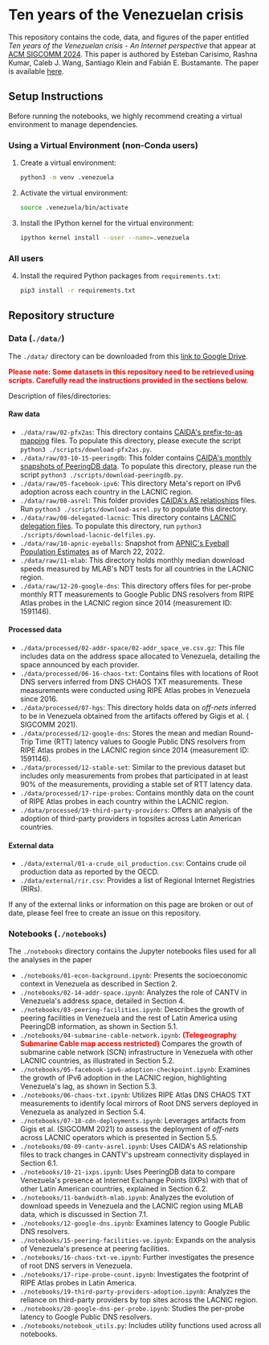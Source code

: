 # Ten years of the Venezuelan crisis

This repository contains the code, data, and figures of the paper entitled _Ten years of the Venezuelan crisis - An Internet perspective_ that appear at [ACM SIGCOMM 2024](https://conferences.sigcomm.org/sigcomm/2024/). This paper is authored by Esteban Carisimo, Rashna Kumar, Caleb J. Wang, Santiago Klein and Fabián E. Bustamante. The paper is available [here](https://estcarisimo.github.io/assets/pdf/papers/2024-sigcomm-venezuela.pdf).


## Setup Instructions

Before running the notebooks, we highly recommend creating a virtual environment to manage dependencies.

### Using a Virtual Environment (non-Conda users)

1. Create a virtual environment:
   ```bash
   python3 -m venv .venezuela
   ```

2. Activate the virtual environment:
   ```bash
   source .venezuela/bin/activate
   ```

3. Install the IPython kernel for the virtual environment:
   ```bash
   ipython kernel install --user --name=.venezuela
   ```

### All users

4. Install the required Python packages from `requirements.txt`:
   ```bash
   pip3 install -r requirements.txt
   ```


## Repository structure

### Data (`./data/`)

The `./data/` directory can be downloaded from this [link to Google Drive](https://drive.google.com/drive/folders/17U65vO1cG6QT-MWw0eovgRVR-J1DUK-P).

<b style="color: red;">Please note: Some datasets in this repository need to be retrieved using scripts. Carefully read the instructions provided in the sections below.</b>

Description of files/directories:

#### Raw data

- `./data/raw/02-pfx2as`: This directory contains [CAIDA's prefix-to-as mapping](https://www.caida.org/catalog/datasets/routeviews-prefix2as/) files. To populate this directory, please execute the script `python3 ./scripts/download-pfx2as.py`.
- `./data/raw/03-10-15-peeringdb`: This folder contains [CAIDA's monthly snapshots of PeeringDB data](https://www.caida.org/catalog/datasets/peeringdb/). To populate this directory, please run the script `python3 ./scripts/download-peeringdb.py`.
- `./data/raw/05-facebook-ipv6`: This directory Meta's report on IPv6 adoption across each country in the LACNIC region.
- `./data/raw/08-asrel`: This folder provides [CAIDA's AS relatioships](https://www.caida.org/catalog/datasets/as-relationships/) files. Run `python3 ./scripts/download-asrel.py` to populate this directory.
- `./data/raw/08-delegated-lacnic`: This directory contains [LACNIC delegation files](https://ftp.lacnic.net/pub/stats/lacnic/). To populate this directory, run `python3 ./scripts/download-lacnic-delfiles.py`.
- `./data/raw/10-apnic-eyeballs`: Snapshot from [APNIC's Eyeball Population Estimates](https://stats.labs.apnic.net/aspop) as of March 22, 2022.
- `./data/raw/11-mlab`: This directory holds monthly median download speeds measured by MLAB's NDT tests for all countries in the LACNIC region.
- `./data/raw/12-20-google-dns`: This directory offers files for per-probe monthly RTT measurements to Google Public DNS resolvers from RIPE Atlas probes in the LACNIC region since 2014 (measurement ID: 1591146).

#### Processed data

- `./data/processed/02-addr-space/02-addr_space_ve.csv.gz`: This file includes data on the address space allocated to Venezuela, detailing the space announced by each provider.
- `./data/processed/06-16-chaos-txt`: Contains files with locations of Root DNS servers inferred from DNS CHAOS TXT measurements. These measurements were conducted using RIPE Atlas probes in Venezuela since 2016.
- `./data/processed/07-hgs`: This directory holds data on _off-nets_ inferred to be in Venezuela obtained from the artifacts offered by Gigis et al. ( SIGCOMM 2021).
- `./data/processed/12-google-dns`: Stores the mean and median Round-Trip Time (RTT) latency values to Google Public DNS resolvers from RIPE Atlas probes in the LACNIC region since 2014 (measurement ID: 1591146).
- `./data/processed/12-stable-set`: Similar to the previous dataset but includes only measurements from probes that participated in at least 90% of the measurements, providing a stable set of RTT latency data.
- `./data/processed/17-ripe-probes`: Contains monthly data on the count of RIPE Atlas probes in each country within the LACNIC region.
- `./data/processed/19-third-party-providers`: Offers an analysis of the adoption of third-party providers in topsites across Latin American countries.

#### External data

- `./data/external/01-a-crude_oil_production.csv`: Contains crude oil production data as reported by the OECD.
- `./data/external/rir.csv`: Provides a list of Regional Internet Registries (RIRs).

If any of the external links or information on this page are broken or out of date, please feel free to create an issue on this repository.

###  Notebooks (`./notebooks`)

The `./notebooks` directory contains the Jupyter notebooks files used for all the analyses in the paper


- `./notebooks/01-econ-background.ipynb`: Presents the socioeconomic context in Venezuela as described in Section 2.
- `./notebooks/02-14-addr-space.ipynb`: Analyzes the role of CANTV in Venezuela's address space, detailed in Section 4.
- `./notebooks/03-peering-facilities.ipynb`: Describes the growth of peering facilities in Venezuela and the rest of Latin America using PeeringDB information, as shown in Section 5.1.
- `./notebooks/04-submarine-cable-network.ipynb`: <b style="color: red;">(Telegeography Submarine Cable map access restricted)</b> Compares the growth of submarine cable network (SCN) infrastructure in Venezuela with other LACNIC countries, as illustrated in Section 5.2.
- `./notebooks/05-facebook-ipv6-adoption-checkpoint.ipynb`: Examines the growth of IPv6 adoption in the LACNIC region, highlighting Venezuela's lag, as shown in Section 5.3.
- `./notebooks/06-chaos-txt.ipynb`: Utilizes RIPE Atlas DNS CHAOS TXT measurements to identify local mirrors of Root DNS servers deployed in Venezuela as analyzed in Section 5.4.
- `./notebooks/07-18-cdn-deployments.ipynb`: Leverages artifacts from Gigis et al. (SIGCOMM 2021) to assess the deployment of _off-nets_ across LACNIC operators which is presented in Section 5.5.
- `./notebooks/08-09-cantv-asrel.ipynb`: Uses CAIDA's AS relationship files to track changes in CANTV's upstream connectivity displayed in Section 6.1.
- `./notebooks/10-21-ixps.ipynb`: Uses PeeringDB data to compare Venezuela's presence at Internet Exchange Points (IXPs) with that of other Latin American countries, explained in Section 6.2.
- `./notebooks/11-bandwidth-mlab.ipynb`: Analyzes the evolution of download speeds in Venezuela and the LACNIC region using MLAB data, which is discussed in Section 7.1.
- `./notebooks/12-google-dns.ipynb`: Examines latency to Google Public DNS resolvers.
- `./notebooks/15-peering-facilities-ve.ipynb`: Expands on the analysis of Venezuela's presence at peering facilities.
- `./notebooks/16-chaos-txt-ve.ipynb`: Further investigates the presence of root DNS servers in Venezuela.
- `./notebooks/17-ripe-probe-count.ipynb`: Investigates the footprint of RIPE Atlas probes in Latin America.
- `./notebooks/19-third-party-providers-adoption.ipynb`: Analyzes the reliance on third-party providers by top sites across the LACNIC region.
- `./notebooks/20-google-dns-per-probe.ipynb`: Studies the per-probe latency to Google Public DNS resolvers.
- `./notebooks/notebook_utils.py`: Includes utility functions used across all notebooks.
